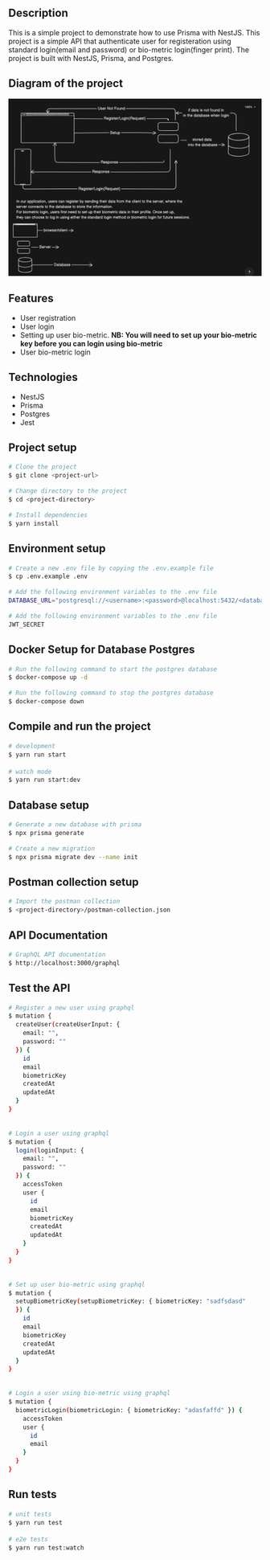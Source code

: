## Description

This is a simple project to demonstrate how to use Prisma with NestJS. This project is a simple API that authenticate user for registeration using standard login(email and password) or bio-metric login(finger print). The project is built with NestJS, Prisma, and Postgres.

## Diagram of the project
![Architecture](./architecture/image.png)

## Features
- User registration
- User login
- Setting up user bio-metric. **NB: You will need to set up your bio-metric key before you can login using bio-metric**
- User bio-metric login

## Technologies
- NestJS
- Prisma
- Postgres
- Jest

## Project setup

```bash 
# Clone the project
$ git clone <project-url>
```

```bash
# Change directory to the project
$ cd <project-directory>
```

```bash
# Install dependencies
$ yarn install
```

## Environment setup

```bash
# Create a new .env file by copying the .env.example file
$ cp .env.example .env
```

```bash
# Add the following environment variables to the .env file
DATABASE_URL="postgresql://<username>:<password>@localhost:5432/<database-name
```

```bash
# Add the following environment variables to the .env file
JWT_SECRET
```

## Docker Setup for Database Postgres

```bash
# Run the following command to start the postgres database
$ docker-compose up -d
```

```bash
# Run the following command to stop the postgres database
$ docker-compose down
```

## Compile and run the project

```bash
# development
$ yarn run start

# watch mode
$ yarn run start:dev
```

## Database setup

```bash
# Generate a new database with prisma
$ npx prisma generate
```

```bash
# Create a new migration
$ npx prisma migrate dev --name init
```

## Postman collection setup

```bash
# Import the postman collection
$ <project-directory>/postman-collection.json
```

## API Documentation

```bash
# GraphQL API documentation
$ http://localhost:3000/graphql
```

## Test the API

```bash
# Register a new user using graphql
$ mutation {
  createUser(createUserInput: {
    email: "",
    password: ""
  }) {
    id
    email
    biometricKey
    createdAt
    updatedAt
  }
}
```

```bash

# Login a user using graphql
$ mutation {
  login(loginInput: {
    email: "",
    password: ""
  }) {
    accessToken
    user {
      id
      email
      biometricKey
      createdAt
      updatedAt
    }
  }
}
```

```bash

# Set up user bio-metric using graphql
$ mutation {
  setupBiometricKey(setupBiometricKey: { biometricKey: "sadfsdasd"
  }) {
    id
    email
    biometricKey
    createdAt
    updatedAt
  }
}
```

```bash

# Login a user using bio-metric using graphql
$ mutation {
  biometricLogin(biometricLogin: { biometricKey: "adasfaffd" }) {
    accessToken
    user {
      id
      email
    }
  }
}
```




## Run tests

```bash
# unit tests
$ yarn run test

# e2e tests
$ yarn run test:watch
